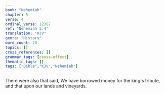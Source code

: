 ```yaml
---
book: "Nehemiah"
chapter: 5
verse: 4
ordinal_verse: 12387
ref: "Nehemiah 5:4"
translation: "KJV"
genre: "History"
word_count: 20
topics: []
cross_references: []
grammar_tags: [cause-effect]
thematic_tags: []
tags: ["Bible","KJV","Nehemiah"]
---
```

There were also that said, We have borrowed money for the king's tribute, and that upon our lands and vineyards.
